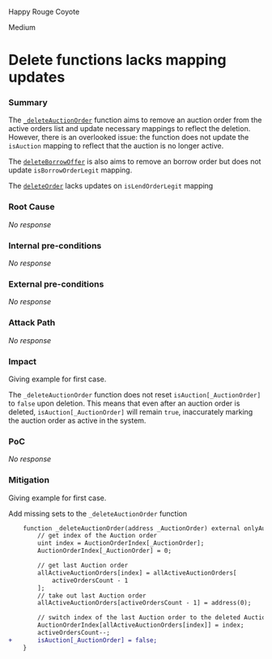 Happy Rouge Coyote

Medium

# Delete functions lacks mapping updates

### Summary

The [`_deleteAuctionOrder`](https://github.com/sherlock-audit/2024-11-debita-finance-v3/blob/main/Debita-V3-Contracts/contracts/auctions/AuctionFactory.sol#L145) function aims to remove an auction order from the active orders list and update necessary mappings to reflect the deletion. However, there is an overlooked issue: the function does not update the `isAuction` mapping to reflect that the auction is no longer active.

The [`deleteBorrowOffer`](https://github.com/sherlock-audit/2024-11-debita-finance-v3/blob/main/Debita-V3-Contracts/contracts/DebitaBorrowOffer-Factory.sol#L162) is also aims to remove an borrow order but does not update `isBorrowOrderLegit` mapping.

The [`deleteOrder`](https://github.com/sherlock-audit/2024-11-debita-finance-v3/blob/main/Debita-V3-Contracts/contracts/DebitaLendOfferFactory.sol#L207) lacks updates on `isLendOrderLegit` mapping

### Root Cause

_No response_

### Internal pre-conditions

_No response_

### External pre-conditions

_No response_

### Attack Path

_No response_

### Impact

Giving example for first case.

The `_deleteAuctionOrder` function does not reset `isAuction[_AuctionOrder]` to `false` upon deletion. This means that even after an auction order is deleted, `isAuction[_AuctionOrder]` will remain `true`, inaccurately marking the auction order as active in the system.

### PoC

_No response_

### Mitigation

Giving example for first case.

Add missing sets to the `_deleteAuctionOrder` function

```diff
    function _deleteAuctionOrder(address _AuctionOrder) external onlyAuctions {
        // get index of the Auction order
        uint index = AuctionOrderIndex[_AuctionOrder];
        AuctionOrderIndex[_AuctionOrder] = 0;

        // get last Auction order
        allActiveAuctionOrders[index] = allActiveAuctionOrders[
            activeOrdersCount - 1
        ];
        // take out last Auction order
        allActiveAuctionOrders[activeOrdersCount - 1] = address(0);

        // switch index of the last Auction order to the deleted Auction order
        AuctionOrderIndex[allActiveAuctionOrders[index]] = index;
        activeOrdersCount--;
+       isAuction[_AuctionOrder] = false;
    }
```